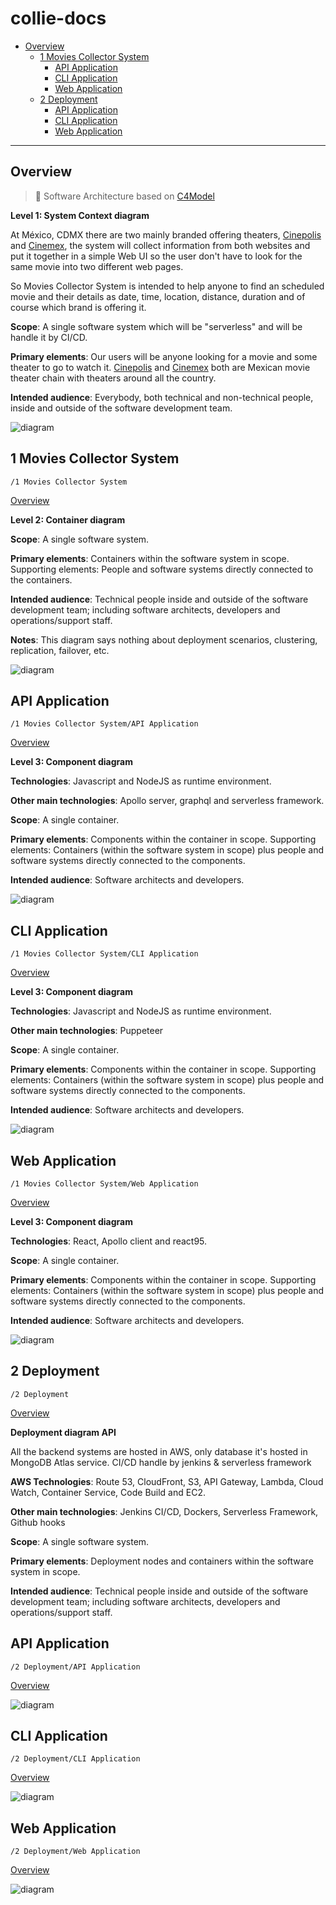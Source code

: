 # collie-docs

* [Overview](#Overview)
  * [1 Movies Collector System](#1-Movies-Collector-System)
    * [API Application](#API-Application)
    * [CLI Application](#CLI-Application)
    * [Web Application](#Web-Application)
  * [2 Deployment](#2-Deployment)
    * [API Application](#API-Application)
    * [CLI Application](#CLI-Application)
    * [Web Application](#Web-Application)

---

## Overview

> &#x1F4D7; Software Architecture based on [C4Model](https://c4model.com/)

**Level 1: System Context diagram**

At México, CDMX there are two mainly branded offering theaters, [Cinepolis](https://cinepolis.com/) and [Cinemex](https://cinemex.com/), the system will collect information from both websites and put it together in a simple Web UI so the user don't have to look for the same movie into two different web pages.

So Movies Collector System is intended to help anyone to find an scheduled movie and their details as date, time, location, distance, duration and of course which brand is offering it.

**Scope**: A single software system which will be "serverless" and will be handle it by CI/CD.

**Primary elements**: Our users will be anyone looking for a movie and some theater to go to watch it.
[Cinepolis](https://cinepolis.com/) and [Cinemex](https://cinemex.com/) both are Mexican movie theater chain with theaters around all the country.

**Intended audience**: Everybody, both technical and non-technical people, inside and outside of the software development team.


![diagram](https://www.plantuml.com/plantuml/svg/0/lL9DJm8n4BsJy1z6BcAYxCMJ9maIDG4b2Y6UIBSxG9Dkk-bCMVptJdV1hnYzUUhqzVMzDzDU4wl0iRJTpebnsiO2OSjSqLMM1LKFDeQtCO-4GNl7w7YWVPcf8XZbTZPMCHjTNioiShoOJZAh68a5MeqIUy-3gf7kTYR3byV5VBMydz-j9kFRySDD_opXCmpaNJyPd4Dl8KjFrgNe4R27jN45A2ZzpY0egScN2Bn5CGgWTifObLjCL484mprHVNubnhAllRK6sureJfC6mKXGrEm3j2UGDP31v3kqrjS4EXABJ_Z3lfRP-CZWrCvi184S6Mj41uLPhp78jA3672grGVe8jXhlkQ-DmyfRG-8wEjOfmYo8MO7XbDxl3k2GIxeKRw0sEEcWAkdPhNqe5HllGEKfJnDNXAtN3KnjTBt58jeVavIuF-IGwlzIT3jFQ0zl_-srv2Sqb4JuUlHvSh-psgwEd6xd6btHVCSt)

## 1 Movies Collector System

`/1 Movies Collector System`

[Overview](#collie-docs)

**Level 2: Container diagram**

**Scope**: A single software system.

**Primary elements**: Containers within the software system in scope.
Supporting elements: People and software systems directly connected to the containers.

**Intended audience**: Technical people inside and outside of the software development team; including software architects, developers and operations/support staff.

**Notes**: This diagram says nothing about deployment scenarios, clustering, replication, failover, etc.


![diagram](https://www.plantuml.com/plantuml/svg/0/lLHDRzim3BtxLt0vR0dGsPUTTcgQ5lr0qdbrYcAdW9PPMu0i6PASjXZstqV9Jk4sGB7JSh05vl7naO_ogVDeVT-gv9FKGlKLGUDzvxvdcSMdj9Q-wSlUaHL6Uz8-5QRDiB8IzLxrNP-jldtD5Mf_lrbd2Zqvpw7TYj4eDTcq2zp9Uldhn_rszt2zlTgjBoulRi_dYoJ9oJgZvu7-16Rt_9hn-u7P77W3Zr9NW50RKq5hzf80EU1CI-0RubeMS8zIOQaeu1qHI3zR9CMByzJkBfxzNB28pYZfc7XrE8SgkMN6YkmN1qzKGeSrfR1KoZp5sbm0NAG19onspAmVZMtHIwC1IzFxGHCJAoDYs0twH4DLhyWT2sdfUPJ1f_yjuipqkaBxCXT6AKw9KTQmYGImuYW9RomCUCXYID9i0RyJuD-hftDBA3nsNJ2BPI-xJicXUcZgd9JSixE3VCzn0UFsH6qnB7NDfeM60IVfYtULi9FCkColtnUvOUTv9hBp9t1hAhef8lUI_LK62hBxOPd62R-EisNUmqmVUoq27ohfNs0laPVjaiVS_5m3bpmI8rGGirh_gvYyxpho7-Yeq6E9ZjZ-KTBKNzzOqzVDO3rxJy_CnMB3geJ1kIE1LHd6FvA6ghS6xaZXq2GS_e62jwF5-SResfoNYu0is7bMTzYcyNxngRIXbJTxvu9mOf1i-QcnZMUlA6nXRMBlv4MQfgmmIcGHawKPJENh7Y_YEF7iQhlDYx6bW8-esD41UKTOEVWC3rPwcY2ZBqV8Ty2twEbduP1K35ViQhjPGpwPxvkauGf_bF8d2Gd3DsroKMBA8ZabNOKluby0)

## API Application

`/1 Movies Collector System/API Application`

[Overview](#collie-docs)

**Level 3: Component diagram**

**Technologies**: Javascript and NodeJS as runtime environment.

**Other main technologies**: Apollo server, graphql and serverless framework.

**Scope**: A single container.

**Primary elements**: Components within the container in scope.
Supporting elements: Containers (within the software system in scope) plus people and software systems directly connected to the components.

**Intended audience**: Software architects and developers.


![diagram](https://www.plantuml.com/plantuml/svg/0/lLLDSzem4BtxLsmvj313uT9JJw4aau-1b0QOJ4_CsbwmfhBaIZ99ffF_dfLa4qFI7ii1nFhjxjlTj_APTMXSNShaWr2Ph7E2mhdAVXsF3JwCTi8LTLfRCfbMZfGRPReSOsu4ghsigtey_V9v8L6vzNmsbkZ8EZPjfhgijFBuoiTEPfEVtzUhpVtrwcepkxYyk3tl3v9aGSPgrVVXXz1Ryq-FV-yvcWMdOIjK3WWxhNCezLuG81kiBWbSGPpB0EvHI4mbURmb0k5wWsJvP1sLcuj7ry-4eafBOJdmj3txB0l34NCodomyK0eLxcW44odrGyZD2S26C60pWnL7LbjjIdH2Ay1Krovoui1IPy5i8x-ieBoMPDyIAUcneS6d_qtYcwvLZkQfdsafsILOcSCy180fMobpsa34mpYO1FK6y2S1_anP0SZSJTyGPWwhoW-BQK-gIegOtHTrJbBiURAHlcDx1erw0hTW5ch7G_C50tRS1yUPNabZ9JZqP75zbAsb5fqQoJ6MYMiF3mTOajb7QLro4uiViuubd0xqNA7hUbT0YxCHDtWdYI6hfI-JWzorvn2HMryYvCJo5QyzuN_4myf9nWcL-8lWTqt6-UutmyxHOOesgDcGCuAON6eOFsmbttZ7eNNay2v9hak5eSRruYbpyC1oXa-n0NU4ETHAR0NbH_BQ6bqUa_A93wp2eXrItf4yjBtR6P-qmyp3EezFwJN8vnEvPTBFVZgxFbNQ3Qy_BuQet11kkRKtoy1nKLSLkLXUis673fSSyb0HhrspNjt2NM6q5q5OETuvUkHO2gLVKIzOUwhIVfxw4JT1VTPRxKiDuTYlVG9H6lsvLZjzdWw2MhXwPjTkSJlaOPpwyRvRJvmO94h-LbY6ivFajt-dG-taij5er31CNdlUBcpSetMZWaRduwlLQh5idE8e6HMgQf5U9XO-mhqHZZh8C9itoBy1kxTnYr_6c-rgDP_1ejFU8wTuS_xBvJdn3l5LqhcV6bcTaShzY-W5)

## CLI Application

`/1 Movies Collector System/CLI Application`

[Overview](#collie-docs)

**Level 3: Component diagram**

**Technologies**: Javascript and NodeJS as runtime environment.

**Other main technologies**: Puppeteer

**Scope**: A single container.

**Primary elements**: Components within the container in scope.
Supporting elements: Containers (within the software system in scope) plus people and software systems directly connected to the components.

**Intended audience**: Software architects and developers.


![diagram](https://www.plantuml.com/plantuml/svg/0/lLLDRnen4BtpAwOSMf1IkFJKKoX4-H19QI2AUefclHEmvBKjsmk9glptZkqbNJQafweSOB77RvxVl9azzG5Tg2lL-o2rK7L9i0d1-g_ZiSFTQ2t3fYvgJquO7KY7aJ3L64idKMzLRUlnzCldXK8TxgxdOuM1VE2bXwcfhD4ntaRitdpoy_lTwk7-SdNnC3yxFxkP3OQzteASDteGuK-WVyS_VVwzPpGFmS2Zr2KWh8qfeJ9RIO2yu4r543R4kHpW5gN2Gb6CzqGWGt_OMpxxGDN3sLCO2Ad96YKz0q_tpp7BmZ5YIUwJXnqLO75D8vWePNOfDoS0ds302uUMaVMZSHK6QJHWOUgGEJ6mCY8j-ynFRAYi5VctH2fwQcZmq_ycyStKkaJtF116AJwILfd3TGA0AQ-I2CP1ZeTnMfBK7yAl7l1doWv0vku6Zb04j3OMYsbFh5KoPu-Ncf6IMwvifXzuNK3ZdiGjBKkzvgB52mEsZWyxcT1AHfmiBhj9hhZoh8cquGHkJ4bNouGzuVeg0qjossocHk5NEIl6tMlwM6iHyL39y0nRYMosSvPvysCEdB9BfgMWYgocyqDMUvtoeSR_WrGucmo-eih65ecyvlYS2Sw8RSxsRVPOai36rgC8KSKgYrnLvb_mBhbeWFYFdeBZJK2bG1ELLBRTqP0_v28vnxJL49Vydwsemwki1osop9wxM5tFOSU30CXR4lAHw-cYjvBYbiU75BL21zFbadimkyZ_bK1kXEFfczRuzydPWpfjvrd3baV-FYZ6BGbYxvPGQyvqg6XEoBwMFl2OuQt6KYK6B1YAaxvclINLgdnNzvYzHV5uSDReI6W7hNkjTw8Jt3knBvskAujepFsr-Fd6H2pCpGBx7LZobAbmS6tqsioAOIeRWxEq-wdKp6b-AbpKxq1F7wKZ3f8LVskiqdDG5AVPsYJ1AOZHQDJmxEqlzMS0vG5nrnIowTxnnMgrM3Q7OdoAIhVQHzuIbXu-mhsJWLgHgRNVHBuNABf5xHXtmVFD7plKAkuxHrvwyK1-DRRcRLErKz9bVB7-1W00)

## Web Application

`/1 Movies Collector System/Web Application`

[Overview](#collie-docs)

**Level 3: Component diagram**

**Technologies**: React, Apollo client and react95.

**Scope**: A single container.

**Primary elements**: Components within the container in scope.
Supporting elements: Containers (within the software system in scope) plus people and software systems directly connected to the components.

**Intended audience**: Software architects and developers.


![diagram](https://www.plantuml.com/plantuml/svg/0/lLLDRzf04BtxLqmvj22bSEcffr8IXKIG4Y2AUa9ZUy2hhdVTtJK1LVdldTsr-H1jr5Cvu6NyvisRh-MBTMXSNShadL2Ph7E2mhdAVXuC3BxqDy8LTLfRCfbMZfJhPxeSO6u4ggsigtem-lHn9b6vf-ba8D6HTMnQZNHPQUNnbUTE9iFltvwMg-UxvNWrkRczURZkzf9aHiPgrVNqLz1vuaU7dy_CPi5fM0kL0y96wnnAlHK4o0QhIm9N4CSoW5iK4bD97c-9GBXEBrdihQDoTRDptKmeghGKbeb7xTb7cHbcpCbyiF12ALIueJuCfTGl8JO701jem6O6AsPMQsrAT48hm5JNBcfYOgcpOBPHNrPGNakobq9AsZKo-FI_HNpLjShHxBkPbf9TWfKrJ0C1ZDXAcTC68Xu6mIIequDV2V1dn1E0hDqSgGnXvh2gVDTO_x2gf8Wo3bxHiva6ZjsSGZyEFs8joF8vvZR1VHo6EIckprdUJM7yr71sbp4AhNzu-h5_Uex7cenFCIUUA17KiVNQ_oBusRpqLQCTPRKZ-2CjykX8pOx3S80HrqOvptJBhIaU9oUMEJactH8qMmDheqjeSIny6xGVein9dfMcJO5Nmfw8yR3crK7D2UJrl4siM7Yvixkpnh3fdjU61qfKxWeUT4xtYv1-azWYoZkEvs4MI-Pj1t9TgyppeHHk3rk1lAbjWXooaNGKaqalPZJvLp6pkgh8lQ4ZHuSfMkBTQIIT3KbXTBqfujxmuj2EkLYitpE_PlP2O9xweMX8VTG7xGkECKbety22Lwl4xbIhZRvEUnwvuBLXTUqgDfSJdrBZKpbRMkk54uD4oTyAot1salmARtISGvVr-_r6OT9s_hXiiR6XyyVn6uoNozcYSVBuW0fPjSWvOMxXFJmRuUW46NfpWVmRyFHARV6BU3sDbzC9p4xAU-OKhx-tN5uJxn3_3qxkbcR6l_1TuFzDVWC0)

## 2 Deployment

`/2 Deployment`

[Overview](#collie-docs)

**Deployment diagram API**

All the backend systems are hosted in AWS, only database it's hosted in MongoDB Atlas service.
CI/CD handle by jenkins & serverless framework

**AWS Technologies**: Route 53, CloudFront, S3, API Gateway, Lambda, Cloud Watch, Container Service, Code Build and EC2.

**Other main technologies**: Jenkins CI/CD, Dockers, Serverless Framework, Github hooks

**Scope**: A single software system.

**Primary elements**: Deployment nodes and containers within the software system in scope.

**Intended audience**: Technical people inside and outside of the software development team; including software architects, developers and operations/support staff.


## API Application

`/2 Deployment/API Application`

[Overview](#collie-docs)

![diagram](https://www.plantuml.com/plantuml/svg/0/TLLDR-8m4BtpAsOvx1Qf2rAxlUof45fAHRjieQhsX8pZ4Wl7Zco7b5trl--CavIlz88czdlpvil3jVFC-ZnLhIzISvN70XBlC_UprxEiwAwaJ_9bxeJbHdkXVPURjCTYAvdUg3pBUz6FxrF5j7z-cFGKyy9vF5eCHQRCDYL2HivRa_wVNy_pnSjuVhUOt8nk7eTddLPh1riycbYSeVFi7DfHxhn9XVtcO6bDWUfjF1qPir82eiJYtJaycBzIAGQtqefNyzRk_0De0KGO9vDQs3ENCMJDf2RMbAq4zBDCISwyD9eSthCDct4hCmzCn_0a6FTqFhLc8sFXW2a5vXLy8k0rrvnuJ4c_1M-0Lp4ws4X646cX4Ciwu6wxqte_JJ0rUcM6oxvNpA7IG_WSGFWcwJ5ZCypa88-ICnXhR9NcOaSBXEgqMQvi7zKk64Hu4fbnqXihXJjMidY7aFvqV83SDZjd1QNGVvdj1ux-Zd43njT2nmYgh5Bs5CWoES89AjYs30Aghng_7-eE6ncbf43uBlAHPLdoUu9X4-czrQYcMBgCQK8cmMWIAI7z31NCRJK0rTouC3SzydGV2b3Varqo0CTWWwDRHr55SXp7rINLskHUmDLb7SKkXjYaQ21a60noNnH5jpocrnZya_S6tx7O26NeIGrBwxFI2tw1e9leegaCU7alz5fgwdTbrSbH_QJEtyY8nhrek9VkgGp7dq4k5Gr3LDjDaX_0igyVMAWwN3cPuxg1hvKCdUii1KbFGgbpe0zQIAMbf4PBUDxjTezxyYJKHw6R9oiqAD08suZvP5h6UcFME-f-CVVBCRTojQeBwd3LuYPXF06UCBsYfrhn3olpYUOiD4S9v-3MibGKngvXchi4jsVj3XCdVs5BXXcycy-dOPHdWkTMGBNn4KguPgNJtOHRDCQMl5WPwaNKSgqSJD6TCMiAuXhN0Vu__0S0)

## CLI Application

`/2 Deployment/CLI Application`

[Overview](#collie-docs)

![diagram](https://www.plantuml.com/plantuml/svg/0/TLJ1Rk8m4BtdAxmSLaLgYLJjQK-5WDgiQ1THAhGdP9nHOk7OaUF0eXN_lZE9WG3X4isCvysRUV7ufNJSkYfNmJUfXQeIO9bpHVap32tV3LBficfTbM25qGwq6mYJXponakkjgeegZ7uypHJNxkjz6Yhke7GOMesXK6QV4w2Wui5q-EVtrsArZ1Tlg-daTV8nVkW7GN3EMtsO11voerCpNW-TukKZwxtNxeZLVWy3CUUVlVw_WB48--5IW_MOKQnn52tW3Ai1Fjhh1uTRkcOyJ7kj3GBCeJ2bTCPAAA-PB9vXIZIDBpBttSKJ8pPWvv3Aqjaz0iPrWA2pQgsaOCUpQvvB9DATIKz9Jt7EqpjZyHs9Drn-jYL3XkkyfR78WpcDqRHncmQ2oasYkjm4_uJ3ta-Di4-mMqaAD-ZRGPe1pjEZpuP5WRrJzY7e91NALCcIEv4HukHqiJWhqnHfZW44B9fG65cZBsHZEwaKMmFp86OqsZ87jjwpXEzFJT5t3ggZU7ieprDJ41MX3rrI9x05PGhIeR7kY_rSY_tSDIaU_WAzaPf-YBSOBkUsQM4gTVMtxYKEe_75A3VoucTKIPNKudYxY_AKwA_XqMN-GleY2rnyzjtJK5mNEPEqV4ezCdBeQMWi9JLQuCHWC6WrMUj6ahUdRFVP4dkAcm6QhIqN6HCProbjA-9f7QX6iweNUhqPiw4aEcxzmzldOmuymLcMLZhm-PSgTEtdh2ep10aB-0Wo3JicJdTE-bLjXYll5S2BISj5IjvYNq0d-9B-1m00)

## Web Application

`/2 Deployment/Web Application`

[Overview](#collie-docs)

![diagram](https://www.plantuml.com/plantuml/svg/0/VLHDJnin4BtdLqmvj22bYGJbqXEm2P0gG9GFePuYunqI5w-zyWS1AlvxPxmRaWrHSzYCxUStpvutFlD1k10BtVgYZDGnHrY6KFgVtQuJgyv2XMLyY1wTj2QW2HrfYwx8dHBcMSSoThCVtqTQc32x6NQr2EW3JSrxM6hxMl26aibRm_FVTxFf_7umlPuF-rVzszxXKQkrWSrlROw7H5wsuI2BFjW2tJSF3ywkAFl1qL-05a16AeGow0vfWUO9V54ZABooTg4HigMZtMsuiMzAQm6Nok6ZVJauQhr_JbcTa3UdW6d6M5glWdKAFILkf7MqHf3pqQ21VDrFBbQUmVSJ1W-4c30TyUtYBlkqVkae2_HDNeC-mwIsqUG9nxUq6LKg-RTHAeLSuXY53ETbkjJUBQl8U3g7HwNvS6dN-zva_eJGavDzrFvaY_SYoYSCJ3q98YXPKzDu6GhTXZyUXCb1-aswz3T6lQknmJlpo2HtJYsKILlVzrtTASiSsnWGJZ_4RgJcjg208BqKCEDgjUfKqspccZcvQvSxnsVKbiNqgcZDlmj4UKoWVdQyxxPeyHUQ9sNO2tK4vDZdohH3PU9BgioWc_N-Mn99dukeTCxeTRotzkj5ykas5chVrYHJwbRuMgVXULCMGEg2q5Gu7d0_Lv5MR3eCijFfD4Ho7RUFk2roIiLRh8_fwVsWVgQIWrmAiwZzbwhA9EjIxHet5JT1asKQHsiuPXJz1pK42pPP1sg3fWPbXlNBaPnpFPsEKdTEK4Q7K3zpX6PerUsD0bvR-yJ2pz3azBBz0m00)